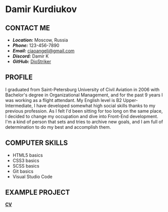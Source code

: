 # Damir Kurdiukov


## CONTACT ME
- ***Location:*** Moscow, Russia
- ***Phone:*** 123-456-7890
- ***Email:*** ciaoangeli@gmail.com
- ***Discord:*** Damir K
- ***GitHub:*** [DioStriker](https://github.com/DioStriker)


## PROFILE

I graduated from Saint-Petersburg University of Civil Aviation in 2006 with Bachelor's degree in Organizational Management, and for the past 9 years I was working as a flight attendant. My English level is B2 Upper-Intermediate, I have developed somewhat high social skills thanks to my previous profession. As I felt I'd been sitting for too long on the same place, I decided to change my occupation and dive into Front-End development. I'm a kind of person that sets and tries to archive new goals, and I am full of determination to do my best and accomplish them.


## COMPUTER SKILLS

- HTML5 basics
- CSS3 basics
- SCSS basics
- Git basics
- Visual Studio Code


## EXAMPLE PROJECT

[**CV**](https://diostriker.github.io/rsschool-cv/cv)